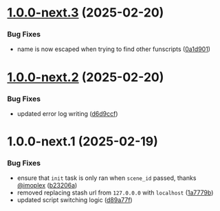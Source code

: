 # [1.0.0-next.3](github.com/blackx69/StashInteractiveTools/compare/v1.0.0-next.2...v1.0.0-next.3) (2025-02-20)


### Bug Fixes

* name is now escaped when trying to find other funscripts ([0a1d901](github.com/blackx69/StashInteractiveTools/commit/0a1d901ddf6feff3bb2ade74535a49aa0dcb4083))

# [1.0.0-next.2](github.com/blackx69/StashInteractiveTools/compare/v1.0.0-next.1...v1.0.0-next.2) (2025-02-20)


### Bug Fixes

* updated error log writing ([d6d9ccf](github.com/blackx69/StashInteractiveTools/commit/d6d9ccf11392dd23adf235f214a7d0fb2f8085cd))

# 1.0.0-next.1 (2025-02-19)


### Bug Fixes

* ensure that `init` task is only ran when `scene_id` passed, thanks [@imoplex](github.com/imoplex) ([b23206a](github.com/blackx69/StashInteractiveTools/commit/b23206aa646c76a180e7078f80554d9f90c396e8))
* removed replacing stash url from `127.0.0.0` with `localhost` ([1a7779b](github.com/blackx69/StashInteractiveTools/commit/1a7779b27abedc6407b05747e398fd25bda4cc13))
* updated script switching logic ([d89a77f](github.com/blackx69/StashInteractiveTools/commit/d89a77ffaca777d934f8742c1bbba4b61de288c7))
